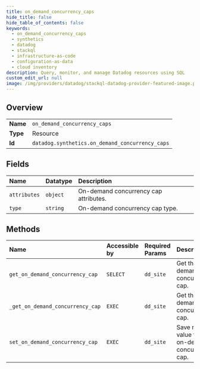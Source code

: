 ```yaml
---
title: on_demand_concurrency_caps
hide_title: false
hide_table_of_contents: false
keywords:
  - on_demand_concurrency_caps
  - synthetics
  - datadog    
  - stackql
  - infrastructure-as-code
  - configuration-as-data
  - cloud inventory
description: Query, monitor, and manage Datadog resources using SQL
custom_edit_url: null
image: /img/providers/datadog/stackql-datadog-provider-featured-image.png
---
```

  
    

## Overview
<table><tbody>
<tr><td><b>Name</b></td><td><code>on_demand_concurrency_caps</code></td></tr>
<tr><td><b>Type</b></td><td>Resource</td></tr>
<tr><td><b>Id</b></td><td><code>datadog.synthetics.on_demand_concurrency_caps</code></td></tr>
</tbody></table>

## Fields
| Name | Datatype | Description |
|:-----|:---------|:------------|
| `attributes` | `object` | On-demand concurrency cap attributes. |
| `type` | `string` | On-demand concurrency cap type. |
## Methods
| Name | Accessible by | Required Params | Description |
|:-----|:--------------|:----------------|:------------|
| `get_on_demand_concurrency_cap` | `SELECT` | `dd_site` | Get the on-demand concurrency cap. |
| `_get_on_demand_concurrency_cap` | `EXEC` | `dd_site` | Get the on-demand concurrency cap. |
| `set_on_demand_concurrency_cap` | `EXEC` | `dd_site` | Save new value for on-demand concurrency cap. |
